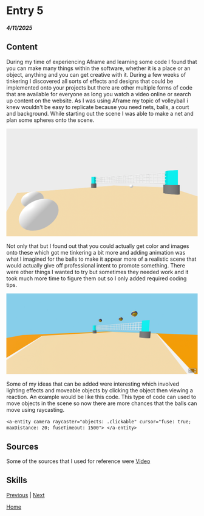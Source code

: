 # Entry 5
##### 4/11/2025

## Content

During my time of experiencing Aframe and learning some code I found that you can make many things within the software, whether it is a place or an object, anything and you can get creative with it. During a few weeks of tinkering I discovered all sorts of effects and designs that could be implemented onto your projects but there are other multiple forms of code that are available for everyone as long you watch a video online or search up content on the website. As I was using Aframe my topic of volleyball i knew wouldn't be easy to replicate because you need nets, balls, a court and background. While starting out the scene I was able to make a net and plan some spheres onto the scene.

<img src="../tool/volleyball.png">

Not only that but I found out that you could actually get color and images onto these which got me tinkering a bit more and adding animation was what I imagined for the balls to make it appear more of a realistic scene that would actually give off professional intent to promote something. There were other things I wanted to try but sometimes they needed work and it took much more time to figure them out so I only added required coding tips.

<img src="../tool/balls.jpg">

Some of my ideas that can be added were interesting which involved lighting effects and moveable objects by clicking the object then viewing a reaction. An example would be like this code. This type of code can used to move objects in the scene so now there are more chances that the balls can move using raycasting.
```
<a-entity camera raycaster="objects: .clickable" cursor="fuse: true; maxDistance: 20; fuseTimeout: 1500"> </a-entity>
```

## Sources
Some of the sources that I used for reference were 
<a href="https://www.youtube.com/@uwrealitylab">Video</a>
## Skills



[Previous](entry04.md) | [Next](entry06.md)

[Home](../README.md)
